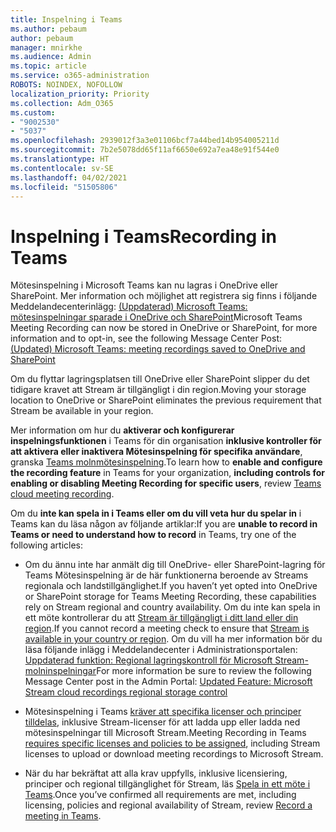```yaml
---
title: Inspelning i Teams
ms.author: pebaum
author: pebaum
manager: mnirkhe
ms.audience: Admin
ms.topic: article
ms.service: o365-administration
ROBOTS: NOINDEX, NOFOLLOW
localization_priority: Priority
ms.collection: Adm_O365
ms.custom:
- "9002530"
- "5037"
ms.openlocfilehash: 2939012f3a3e01106bcf7a44bed14b954005211d
ms.sourcegitcommit: 7b2e5078dd65f11af6650e692a7ea48e91f544e0
ms.translationtype: HT
ms.contentlocale: sv-SE
ms.lasthandoff: 04/02/2021
ms.locfileid: "51505806"
---
```

# <a name="recording-in-teams"></a><span data-ttu-id="68e5c-102">Inspelning i Teams</span><span class="sxs-lookup"><span data-stu-id="68e5c-102">Recording in Teams</span></span>

<span data-ttu-id="68e5c-103">Mötesinspelning i Microsoft Teams kan nu lagras i OneDrive eller SharePoint. Mer information och möjlighet att registrera sig finns i följande Meddelandecenterinlägg: [(Uppdaterad) Microsoft Teams: mötesinspelningar sparade i OneDrive och SharePoint](https://portal.microsoft.com/Adminportal/Home?ref=MessageCenter&id=MC222640)</span><span class="sxs-lookup"><span data-stu-id="68e5c-103">Microsoft Teams Meeting Recording can now be stored in OneDrive or SharePoint, for more information and to opt-in, see the following Message Center Post: [(Updated) Microsoft Teams: meeting recordings saved to OneDrive and SharePoint](https://portal.microsoft.com/Adminportal/Home?ref=MessageCenter&id=MC222640)</span></span>

<span data-ttu-id="68e5c-104">Om du flyttar lagringsplatsen till OneDrive eller SharePoint slipper du det tidigare kravet att Stream är tillgängligt i din region.</span><span class="sxs-lookup"><span data-stu-id="68e5c-104">Moving your storage location to OneDrive or SharePoint eliminates the previous requirement that Stream be available in your region.</span></span>

<span data-ttu-id="68e5c-105">Mer information om hur du **aktiverar och konfigurerar inspelningsfunktionen** i Teams för din organisation **inklusive kontroller för att aktivera eller inaktivera Mötesinspelning för specifika användare**, granska [Teams molnmötesinspelning](https://docs.microsoft.com/microsoftteams/cloud-recording).</span><span class="sxs-lookup"><span data-stu-id="68e5c-105">To learn how to **enable and configure the recording feature** in Teams for your organization, **including controls for enabling or disabling Meeting Recording for specific users**, review [Teams cloud meeting recording](https://docs.microsoft.com/microsoftteams/cloud-recording).</span></span>

<span data-ttu-id="68e5c-106">Om du **inte kan spela in i Teams eller om du vill veta hur du spelar in** i Teams kan du läsa någon av följande artiklar:</span><span class="sxs-lookup"><span data-stu-id="68e5c-106">If you are **unable to record in Teams or need to understand how to record** in Teams, try one of the following articles:</span></span>

- <span data-ttu-id="68e5c-107">Om du ännu inte har anmält dig till OneDrive- eller SharePoint-lagring för Teams Mötesinspelning är de här funktionerna beroende av Streams regionala och landstillgänglighet.</span><span class="sxs-lookup"><span data-stu-id="68e5c-107">If you haven’t yet opted into OneDrive or SharePoint storage for Teams Meeting Recording, these capabilities rely on Stream regional and country availability.</span></span> <span data-ttu-id="68e5c-108">Om du inte kan spela in ett möte kontrollerar du att [Stream är tillgängligt i ditt land eller din region](https://docs.microsoft.com/stream/faq#which-regions-does-microsoft-stream-host-my-data-in).</span><span class="sxs-lookup"><span data-stu-id="68e5c-108">If you cannot record a meeting check to ensure that [Stream is available in your country or region](https://docs.microsoft.com/stream/faq#which-regions-does-microsoft-stream-host-my-data-in).</span></span> <span data-ttu-id="68e5c-109">Om du vill ha mer information bör du läsa följande inlägg i Meddelandecenter i Administrationsportalen: [Uppdaterad funktion: Regional lagringskontroll för Microsoft Stream-molninspelningar](https://admin.microsoft.com/AdminPortal/Home#/MessageCenter?id=MC214327)</span><span class="sxs-lookup"><span data-stu-id="68e5c-109">For more information be sure to review the following Message Center post in the Admin Portal: [Updated Feature: Microsoft Stream cloud recordings regional storage control](https://admin.microsoft.com/AdminPortal/Home#/MessageCenter?id=MC214327)</span></span>

- <span data-ttu-id="68e5c-110">Mötesinspelning i Teams [kräver att specifika licenser och principer tilldelas](https://docs.microsoft.com/microsoftteams/cloud-recording#prerequisites-for-teams-cloud-meeting-recording), inklusive Stream-licenser för att ladda upp eller ladda ned mötesinspelningar till Microsoft Stream.</span><span class="sxs-lookup"><span data-stu-id="68e5c-110">Meeting Recording in Teams [requires specific licenses and policies to be assigned](https://docs.microsoft.com/microsoftteams/cloud-recording#prerequisites-for-teams-cloud-meeting-recording), including Stream licenses to upload or download meeting recordings to Microsoft Stream.</span></span>

- <span data-ttu-id="68e5c-111">När du har bekräftat att alla krav uppfylls, inklusive licensiering, principer och regional tillgänglighet för Stream, läs [Spela in ett möte i Teams](https://support.office.com/article/34dfbe7f-b07d-4a27-b4c6-de62f1348c24).</span><span class="sxs-lookup"><span data-stu-id="68e5c-111">Once you’ve confirmed all requirements are met, including licensing, policies and regional availability of Stream, review [Record a meeting in Teams](https://support.office.com/article/34dfbe7f-b07d-4a27-b4c6-de62f1348c24).</span></span>
